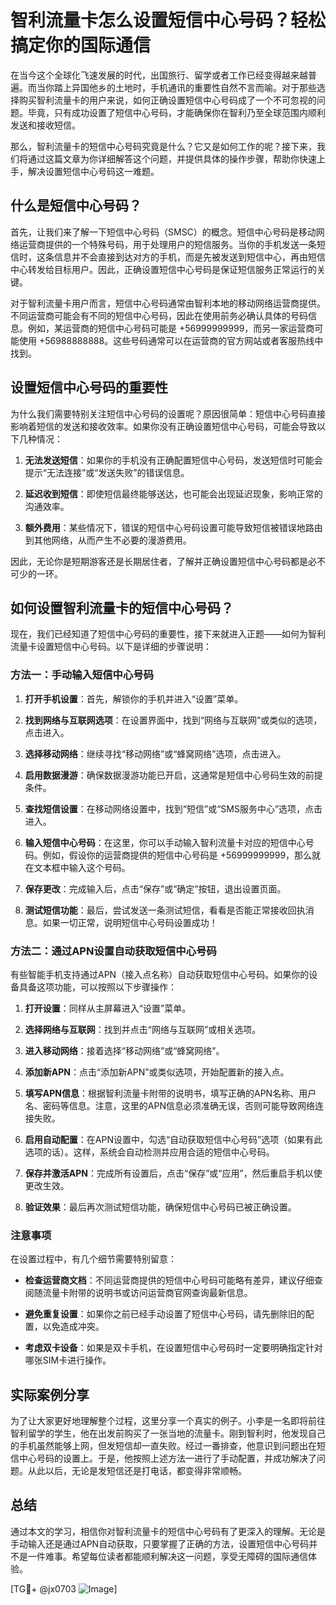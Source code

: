# 智利流量卡怎么设置短信中心号码？轻松搞定你的国际通信

在当今这个全球化飞速发展的时代，出国旅行、留学或者工作已经变得越来越普遍。而当你踏上异国他乡的土地时，手机通讯的重要性自然不言而喻。对于那些选择购买智利流量卡的用户来说，如何正确设置短信中心号码成了一个不可忽视的问题。毕竟，只有成功设置了短信中心号码，才能确保你在智利乃至全球范围内顺利发送和接收短信。

那么，智利流量卡的短信中心号码究竟是什么？它又是如何工作的呢？接下来，我们将通过这篇文章为你详细解答这个问题，并提供具体的操作步骤，帮助你快速上手，解决设置短信中心号码这一难题。

## 什么是短信中心号码？

首先，让我们来了解一下短信中心号码（SMSC）的概念。短信中心号码是移动网络运营商提供的一个特殊号码，用于处理用户的短信服务。当你的手机发送一条短信时，这条信息并不会直接到达对方的手机，而是先被发送到短信中心，再由短信中心转发给目标用户。因此，正确设置短信中心号码是保证短信服务正常运行的关键。

对于智利流量卡用户而言，短信中心号码通常由智利本地的移动网络运营商提供。不同运营商可能会有不同的短信中心号码，因此在使用前务必确认具体的号码信息。例如，某运营商的短信中心号码可能是 +56999999999，而另一家运营商可能使用 +56988888888。这些号码通常可以在运营商的官方网站或者客服热线中找到。

## 设置短信中心号码的重要性

为什么我们需要特别关注短信中心号码的设置呢？原因很简单：短信中心号码直接影响着短信的发送和接收效率。如果你没有正确设置短信中心号码，可能会导致以下几种情况：

1. **无法发送短信**：如果你的手机没有正确配置短信中心号码，发送短信时可能会提示“无法连接”或“发送失败”的错误信息。
   
2. **延迟收到短信**：即使短信最终能够送达，也可能会出现延迟现象，影响正常的沟通效率。

3. **额外费用**：某些情况下，错误的短信中心号码设置可能导致短信被错误地路由到其他网络，从而产生不必要的漫游费用。

因此，无论你是短期游客还是长期居住者，了解并正确设置短信中心号码都是必不可少的一环。

## 如何设置智利流量卡的短信中心号码？

现在，我们已经知道了短信中心号码的重要性，接下来就进入正题——如何为智利流量卡设置短信中心号码。以下是详细的步骤说明：

### 方法一：手动输入短信中心号码

1. **打开手机设置**：首先，解锁你的手机并进入“设置”菜单。

2. **找到网络与互联网选项**：在设置界面中，找到“网络与互联网”或类似的选项，点击进入。

3. **选择移动网络**：继续寻找“移动网络”或“蜂窝网络”选项，点击进入。

4. **启用数据漫游**：确保数据漫游功能已开启，这通常是短信中心号码生效的前提条件。

5. **查找短信设置**：在移动网络设置中，找到“短信”或“SMS服务中心”选项，点击进入。

6. **输入短信中心号码**：在这里，你可以手动输入智利流量卡对应的短信中心号码。例如，假设你的运营商提供的短信中心号码是 +56999999999，那么就在文本框中输入这个号码。

7. **保存更改**：完成输入后，点击“保存”或“确定”按钮，退出设置页面。

8. **测试短信功能**：最后，尝试发送一条测试短信，看看是否能正常接收回执消息。如果一切正常，说明短信中心号码设置成功！

### 方法二：通过APN设置自动获取短信中心号码

有些智能手机支持通过APN（接入点名称）自动获取短信中心号码。如果你的设备具备这项功能，可以按照以下步骤操作：

1. **打开设置**：同样从主屏幕进入“设置”菜单。

2. **选择网络与互联网**：找到并点击“网络与互联网”或相关选项。

3. **进入移动网络**：接着选择“移动网络”或“蜂窝网络”。

4. **添加新APN**：点击“添加新APN”或类似选项，开始配置新的接入点。

5. **填写APN信息**：根据智利流量卡附带的说明书，填写正确的APN名称、用户名、密码等信息。注意，这里的APN信息必须准确无误，否则可能导致网络连接失败。

6. **启用自动配置**：在APN设置中，勾选“自动获取短信中心号码”选项（如果有此选项的话）。这样，系统会自动检测并应用合适的短信中心号码。

7. **保存并激活APN**：完成所有设置后，点击“保存”或“应用”，然后重启手机以使更改生效。

8. **验证效果**：最后再次测试短信功能，确保短信中心号码已被正确设置。

### 注意事项

在设置过程中，有几个细节需要特别留意：

- **检查运营商文档**：不同运营商提供的短信中心号码可能略有差异，建议仔细查阅随流量卡附带的说明书或访问运营商官网查询最新信息。
  
- **避免重复设置**：如果你之前已经手动设置了短信中心号码，请先删除旧的配置，以免造成冲突。

- **考虑双卡设备**：如果是双卡手机，在设置短信中心号码时一定要明确指定针对哪张SIM卡进行操作。

## 实际案例分享

为了让大家更好地理解整个过程，这里分享一个真实的例子。小李是一名即将前往智利留学的学生，他在出发前购买了一张当地的流量卡。刚到智利时，他发现自己的手机虽然能够上网，但发短信却一直失败。经过一番排查，他意识到问题出在短信中心号码的设置上。于是，他按照上述方法一进行了手动配置，并成功解决了问题。从此以后，无论是发短信还是打电话，都变得非常顺畅。

## 总结

通过本文的学习，相信你对智利流量卡的短信中心号码有了更深入的理解。无论是手动输入还是通过APN自动获取，只要掌握了正确的方法，设置短信中心号码并不是一件难事。希望每位读者都能顺利解决这一问题，享受无障碍的国际通信体验。

[TG💪+ @jx0703 ![Image](https://github.com/user-attachments/assets/dbca1d08-cadb-493c-b0ec-ad6f7a83f270)]
